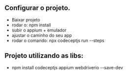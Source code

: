 ## Configurar o projeto.

- Baixar projeto
- rodar o: npm install
- subir o appium + emulador
- ajustar o caminho do seu app
- rodar o comando: npx codeceptjs run --steps


## Projeto utilizando as libs:
- npm install codeceptjs appium webdriverio --save-dev